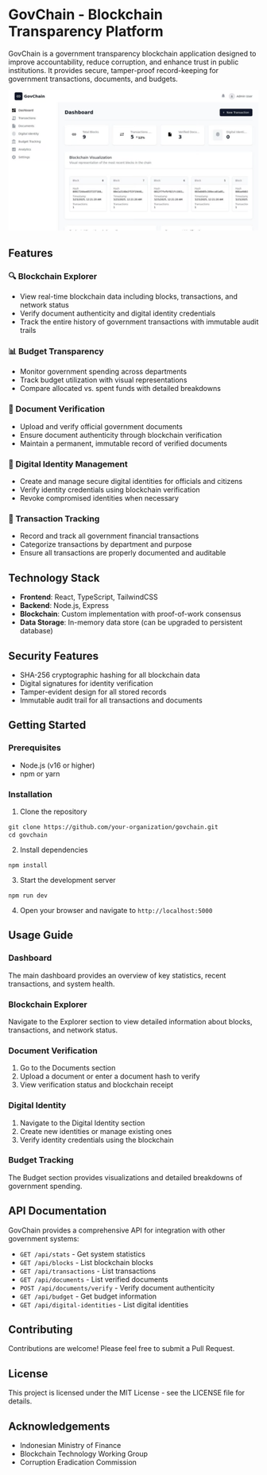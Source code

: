 # GovChain - Blockchain Transparency Platform

GovChain is a government transparency blockchain application designed to improve accountability, reduce corruption, and enhance trust in public institutions. It provides secure, tamper-proof record-keeping for government transactions, documents, and budgets.

![GovChain](1.png)

## Features

### 🔍 Blockchain Explorer
- View real-time blockchain data including blocks, transactions, and network status
- Verify document authenticity and digital identity credentials
- Track the entire history of government transactions with immutable audit trails

### 📊 Budget Transparency
- Monitor government spending across departments
- Track budget utilization with visual representations
- Compare allocated vs. spent funds with detailed breakdowns

### 📄 Document Verification
- Upload and verify official government documents
- Ensure document authenticity through blockchain verification
- Maintain a permanent, immutable record of verified documents

### 👤 Digital Identity Management
- Create and manage secure digital identities for officials and citizens
- Verify identity credentials using blockchain verification
- Revoke compromised identities when necessary

### 💸 Transaction Tracking
- Record and track all government financial transactions
- Categorize transactions by department and purpose
- Ensure all transactions are properly documented and auditable

## Technology Stack

- **Frontend**: React, TypeScript, TailwindCSS
- **Backend**: Node.js, Express
- **Blockchain**: Custom implementation with proof-of-work consensus
- **Data Storage**: In-memory data store (can be upgraded to persistent database)

## Security Features

- SHA-256 cryptographic hashing for all blockchain data
- Digital signatures for identity verification
- Tamper-evident design for all stored records
- Immutable audit trail for all transactions and documents

## Getting Started

### Prerequisites
- Node.js (v16 or higher)
- npm or yarn

### Installation

1. Clone the repository
```
git clone https://github.com/your-organization/govchain.git
cd govchain
```

2. Install dependencies
```
npm install
```

3. Start the development server
```
npm run dev
```

4. Open your browser and navigate to `http://localhost:5000`

## Usage Guide

### Dashboard
The main dashboard provides an overview of key statistics, recent transactions, and system health.

### Blockchain Explorer
Navigate to the Explorer section to view detailed information about blocks, transactions, and network status.

### Document Verification
1. Go to the Documents section
2. Upload a document or enter a document hash to verify
3. View verification status and blockchain receipt

### Digital Identity
1. Navigate to the Digital Identity section
2. Create new identities or manage existing ones
3. Verify identity credentials using the blockchain

### Budget Tracking
The Budget section provides visualizations and detailed breakdowns of government spending.

## API Documentation

GovChain provides a comprehensive API for integration with other government systems:

- `GET /api/stats` - Get system statistics
- `GET /api/blocks` - List blockchain blocks
- `GET /api/transactions` - List transactions
- `GET /api/documents` - List verified documents
- `POST /api/documents/verify` - Verify document authenticity
- `GET /api/budget` - Get budget information
- `GET /api/digital-identities` - List digital identities

## Contributing

Contributions are welcome! Please feel free to submit a Pull Request.

## License

This project is licensed under the MIT License - see the LICENSE file for details.

## Acknowledgements

- Indonesian Ministry of Finance
- Blockchain Technology Working Group
- Corruption Eradication Commission